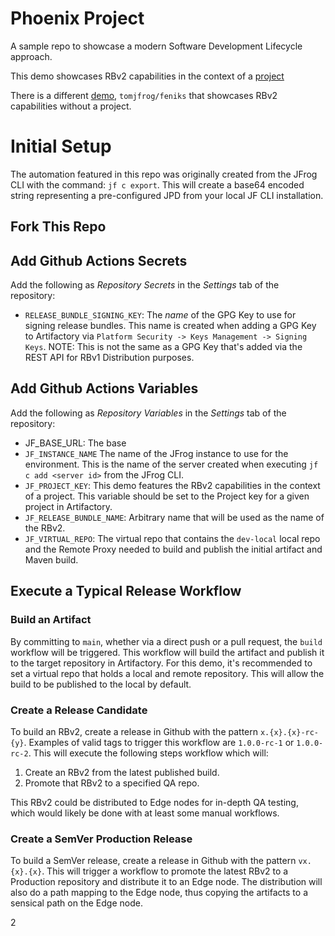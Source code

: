 # Phoenix Project

A sample repo to showcase a modern Software Development Lifecycle approach.

This demo showcases RBv2 capabilities in the context of a [project](https://jfrog.com/help/r/jfrog-platform-administration-documentation/introduction-to-projects)

There is a different [demo](https://github.com/tomjfrog/feniks),  `tomjfrog/feniks` that showcases RBv2
capabilities without a project.

# Initial Setup

The automation featured in this repo was originally created from the JFrog CLI with the command: `jf c export`. This
will create a base64 encoded string representing a pre-configured JPD from your local JF CLI installation.

## Fork This Repo

## Add Github Actions Secrets

Add the following as _Repository Secrets_ in the _Settings_ tab of the repository:


* `RELEASE_BUNDLE_SIGNING_KEY`: The *name* of the GPG Key to use for signing release bundles. This name is created when
  adding a GPG Key to Artifactory via `Platform Security -> Keys Management -> Signing Keys`. NOTE: This is not the
  same as a GPG Key that's added via the REST API for RBv1 Distribution purposes.

## Add Github Actions Variables

Add the following as _Repository Variables_ in the _Settings_ tab of the repository:

* JF_BASE_URL: The base 
* `JF_INSTANCE_NAME` The name of the JFrog instance to use for the environment. This is the name of the server created
  when executing `jf c add <server id>` from the JFrog CLI.
* `JF_PROJECT_KEY`: This demo features the RBv2 capabilities in the context of a project. This variable should be set to
  the Project key for a given project in Artifactory.
* `JF_RELEASE_BUNDLE_NAME`: Arbitrary name that will be used as the name of the RBv2.
* `JF_VIRTUAL_REPO`: The virtual repo that contains the `dev-local` local repo and the Remote Proxy needed to build
  and publish the initial artifact and Maven build.

## Execute a Typical Release Workflow

### Build an Artifact

By committing to `main`, whether via a direct push or a pull request, the `build` workflow will be triggered. This
workflow will build the artifact and publish it to the target repository in Artifactory. For this demo, it's recommended
to set a virtual repo that holds a local and remote repository. This will allow the build to be published to the
local by default.

### Create a Release Candidate

To build an RBv2, create a release in Github with the pattern `x.{x}.{x}-rc-{y}`. Examples of valid tags to trigger
this workflow are `1.0.0-rc-1` or `1.0.0-rc-2`. This will execute the following steps workflow which will:

1. Create an RBv2 from the latest published build.
2. Promote that RBv2 to a specified QA repo.

This RBv2 could be distributed to Edge nodes for in-depth QA testing, which would likely be done with at least some
manual workflows.

### Create a SemVer Production Release

To build a SemVer release, create a release in Github with the pattern `vx.{x}.{x}`. This will trigger a workflow to
promote the latest RBv2 to a Production repository and distribute it to an Edge node. The distribution will also do
a path mapping to the Edge node, thus copying the artifacts to a sensical path on the Edge node.

2
